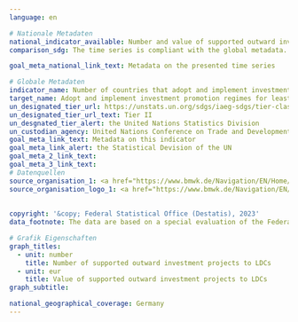 ```yaml
---
language: en    

# Nationale Metadaten    
national_indicator_available: Number and value of supported outward investment projects to LDCs    
comparison_sdg: The time series is compliant with the global metadata.    

goal_meta_national_link_text: Metadata on the presented time series    

# Globale Metadaten    
indicator_name: Number of countries that adopt and implement investment promotion regimes for developing countries, including the least developed countries    
target_name: Adopt and implement investment promotion regimes for least developed countries    
un_designated_tier_url: https://unstats.un.org/sdgs/iaeg-sdgs/tier-classification/    
un_designated_tier_url_text: Tier II    
un_desgnated_tier_alert: the United Nations Statistics Division    
un_custodian_agency: United Nations Conference on Trade and Development (UNCTAD)    
goal_meta_link_text: Metadata on this indicator    
goal_meta_link_alert: the Statistical Devision of the UN    
goal_meta_2_link_text:     
goal_meta_3_link_text:         
# Datenquellen
source_organisation_1: <a href="https://www.bmwk.de/Navigation/EN/Home/home.html" target="_blank" onclick="return confirm_alert('the Federal Ministry for Economic Affairs and Climate Action','En');"> Federal Ministry for Economic Affairs and Climate Action </a>
source_organisation_logo_1: <a href="https://www.bmwk.de/Navigation/EN/Home/home.html" target="_blank" onclick="return confirm_alert('the Federal Ministry for Economic Affairs and Climate Action','En');"><img src="https://g205sdgs.github.io/sdg-indicators/public/OrgImgEn/bmwk.png" alt="Logo bmwk" style="height:60px; width:148px"/></a>
    
    
copyright: '&copy; Federal Statistical Office (Destatis), 2023'    
data_footnote: The data are based on a special evaluation of the Federal Ministry of Economic Affairs and Climate Action and are not publicly available.    

# Grafik Eigenschaften    
graph_titles:
  - unit: number
    title: Number of supported outward investment projects to LDCs
  - unit: eur
    title: Value of supported outward investment projects to LDCs
graph_subtitle:     

national_geographical_coverage: Germany    
---
```


<span></span>